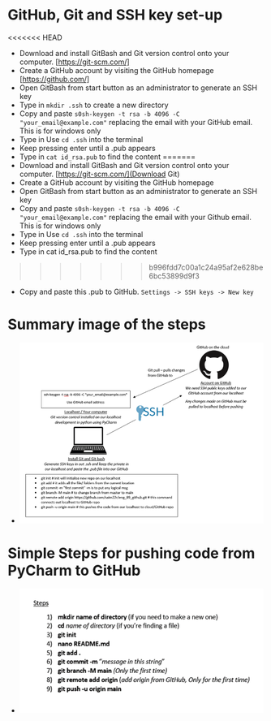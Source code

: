 # GitHub, Git and SSH key set-up

<<<<<<< HEAD
- Download and install GitBash and Git version control onto your computer. [https://git-scm.com/]
- Create a GitHub account by visiting the GitHub homepage [https://github.com/]
- Open GitBash from start button as an administrator to generate an SSH key
- Type in `mkdir .ssh` to create a new directory
- Copy and paste `s0sh-keygen -t rsa -b 4096 -C "your_email@example.com"` replacing the email with your GitHub email. This is for windows only
- Type in Use `cd .ssh` into the terminal
- Keep pressing enter until a .pub appears
- Type in `cat id_rsa.pub` to find the content
=======
- Download and install GitBash and Git version control onto your computer.  [https://git-scm.com/](Download Git)
- Create a GitHub account by visiting the GitHub homepage
- Open GitBash from start button as an administrator to generate an SSH key
- Copy and paste `s0sh-keygen -t rsa -b 4096 -C "your_email@example.com"` replacing the email with your Github email. This is for windows only
- Type in Use `cd .ssh` into the terminal
- Keep pressing enter until a .pub appears
- Type in cat id_rsa.pub to find the content
>>>>>>> b996fdd7c00a1c24a95af2e628be6bc53899d9f3
- Copy and paste this .pub to GitHub. `Settings -> SSH keys -> New key`
  
# Summary image of the steps
- ![img.png](img.png) 

# Simple Steps for pushing code from PyCharm to GitHub
- ![img_1.png](img_1.png)
